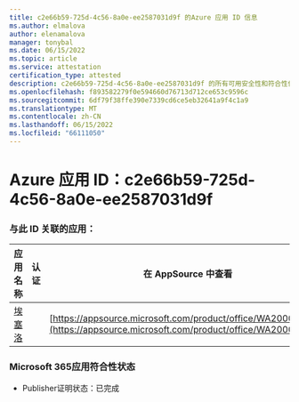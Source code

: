 ```yaml
---
title: c2e66b59-725d-4c56-8a0e-ee2587031d9f 的Azure 应用 ID 信息
ms.author: elmalova
author: elenamalova
manager: tonybal
ms.date: 06/15/2022
ms.topic: article
ms.service: attestation
certification_type: attested
description: c2e66b59-725d-4c56-8a0e-ee2587031d9f 的所有可用安全性和符合性信息信息。
ms.openlocfilehash: f893582279f0e594660d76713d712ce653c9596c
ms.sourcegitcommit: 6df79f38ffe390e7339cd6ce5eb32641a9f4c1a9
ms.translationtype: MT
ms.contentlocale: zh-CN
ms.lasthandoff: 06/15/2022
ms.locfileid: "66111050"
---
```

# <a name="azure-app-id-c2e66b59-725d-4c56-8a0e-ee2587031d9f"></a>Azure 应用 ID：c2e66b59-725d-4c56-8a0e-ee2587031d9f


### <a name="apps-associated-with-this-id"></a>与此 ID 关联的应用：
| **应用名称** | **认证** | **在 AppSource 中查看** |
|--------------|---------------|-----------------------|
| [埃塞洛](../forward/WA200002581.md) |  | [https://appsource.microsoft.com/product/office/WA200002581](https://appsource.microsoft.com/product/office/WA200002581) |

### <a name="microsoft-365-app-compliance-status"></a>Microsoft 365应用符合性状态
- Publisher证明状态：已完成
